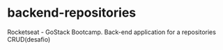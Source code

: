 # backend-repositories
Rocketseat - GoStack Bootcamp. Back-end application for a repositories CRUD(desafio)

